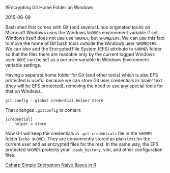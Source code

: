#Encrypting Git Home Folder on Windows

2015-06-09

<!--- tags: git encryption -->

Bash shell that comes with Git (and several Linux originated tools) on Microsoft Windows uses the Windows `%HOME%` environment variable if set. Windows itself does not use use `%HOME%`, but `%HOMEDIR%`. We can use this fact to move the home of Git bash tools outside the Windows user `%HOMEDIR%`. We can also add the Encrypted File System (EFS) attribute to `%HOME%` folder so that the files there are readable only by the current logged Windows user. `HOME` can be set as a per user variable in Windows Environment variable settings.

Having a separate home folder for Git (and other tools) which is also EFS protected is useful because we can store Git user credentials in 'plain' text (they will be EFS protected), removing the need to use any special tools for that on Windows.

```
git config --global credential.helper store
```

That changes `.gitconfig` to contain:

```
[credential]
    helper = store
```

Now Git will keep the credentials in `.git-credentials` file in the `%HOME%` folder (`echo $HOME`). They are conveniently stored as plain text for the current user and as encrypted files for the rest. In the same way, the EFS protected `%HOME%` protects your `.bash_history`, vim, and other configuration files.

<ins class='nfooter'><a rel='prev' id='fprev' href='#blog/2015/2015-06-19-Csharp-Simple-Encryption.md'>Csharp Simple Encryption</a> <a rel='next' id='fnext' href='#blog/2015/2015-06-03-Naive-Bayes-in-R.md'>Naive Bayes in R</a></ins>
